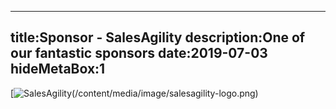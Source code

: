 ----
title:Sponsor - SalesAgility
description:One of our fantastic sponsors
date:2019-07-03
hideMetaBox:1
----

[![SalesAgility(/content/media/image/salesagility-logo.png)][1]  

[1]: https://salesagility.com

